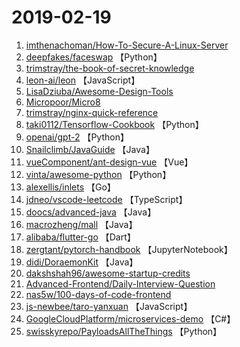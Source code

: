 # 2019-02-19

1. [imthenachoman/How-To-Secure-A-Linux-Server](https://github.com/imthenachoman/How-To-Secure-A-Linux-Server) 
2. [deepfakes/faceswap](https://github.com/deepfakes/faceswap) 【Python】
3. [trimstray/the-book-of-secret-knowledge](https://github.com/trimstray/the-book-of-secret-knowledge) 
4. [leon-ai/leon](https://github.com/leon-ai/leon) 【JavaScript】
5. [LisaDziuba/Awesome-Design-Tools](https://github.com/LisaDziuba/Awesome-Design-Tools) 
6. [Micropoor/Micro8](https://github.com/Micropoor/Micro8) 
7. [trimstray/nginx-quick-reference](https://github.com/trimstray/nginx-quick-reference) 
8. [taki0112/Tensorflow-Cookbook](https://github.com/taki0112/Tensorflow-Cookbook) 【Python】
9. [openai/gpt-2](https://github.com/openai/gpt-2) 【Python】
10. [Snailclimb/JavaGuide](https://github.com/Snailclimb/JavaGuide) 【Java】
11. [vueComponent/ant-design-vue](https://github.com/vueComponent/ant-design-vue) 【Vue】
12. [vinta/awesome-python](https://github.com/vinta/awesome-python) 【Python】
13. [alexellis/inlets](https://github.com/alexellis/inlets) 【Go】
14. [jdneo/vscode-leetcode](https://github.com/jdneo/vscode-leetcode) 【TypeScript】
15. [doocs/advanced-java](https://github.com/doocs/advanced-java) 【Java】
16. [macrozheng/mall](https://github.com/macrozheng/mall) 【Java】
17. [alibaba/flutter-go](https://github.com/alibaba/flutter-go) 【Dart】
18. [zergtant/pytorch-handbook](https://github.com/zergtant/pytorch-handbook) 【JupyterNotebook】
19. [didi/DoraemonKit](https://github.com/didi/DoraemonKit) 【Java】
20. [dakshshah96/awesome-startup-credits](https://github.com/dakshshah96/awesome-startup-credits) 
21. [Advanced-Frontend/Daily-Interview-Question](https://github.com/Advanced-Frontend/Daily-Interview-Question) 
22. [nas5w/100-days-of-code-frontend](https://github.com/nas5w/100-days-of-code-frontend) 
23. [js-newbee/taro-yanxuan](https://github.com/js-newbee/taro-yanxuan) 【JavaScript】
24. [GoogleCloudPlatform/microservices-demo](https://github.com/GoogleCloudPlatform/microservices-demo) 【C#】
25. [swisskyrepo/PayloadsAllTheThings](https://github.com/swisskyrepo/PayloadsAllTheThings) 【Python】
